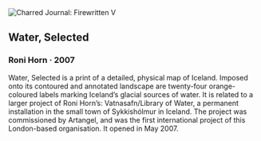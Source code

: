 <div class="artwork-of-the-day">
  <div class="container">
    <div class="img-wrapper">
      <img
        src="https://uploads0.wikiart.org/images/roni-horn/water-selected-2007.jpg!Large.jpg"
        alt="Charred Journal: Firewritten V" />
    </div>
    <div class="artwork-detail">
      <div class="artwork-origin"> 
        <h2 class="artwork-name">Water, Selected</h2>
        <h3 class="artist">
          Roni Horn
                    ·  2007
        </h3>
      </div>
      <p class="description">
        <span class="artwork-description-text ng-binding" ng-bind-html="viewModel.ArtworkOfTheDay.Description | unsafe">Water, Selected is a print of a detailed, physical map of Iceland. Imposed onto its contoured and annotated landscape are twenty-four orange-coloured labels marking Iceland’s glacial sources of water. It is related to a larger project of Roni Horn’s: Vatnasafn/Library of Water, a permanent installation in the small town of Sykkishólmur in Iceland. The project was commissioned by Artangel, and was the first international project of this London-based organisation. It opened in May 2007.</span>
                        <div class="text-shadow-container" ng-show="showShadow" style=""></div>
      </p>
    </div>
  </div>

</div>
